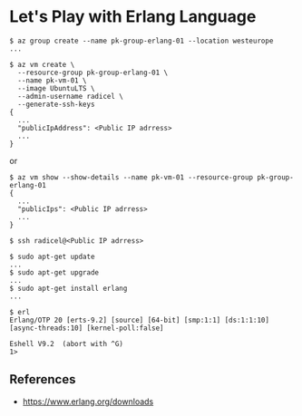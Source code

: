 # Let's Play with Erlang Language

```text
$ az group create --name pk-group-erlang-01 --location westeurope
...
```

```text
$ az vm create \
  --resource-group pk-group-erlang-01 \
  --name pk-vm-01 \
  --image UbuntuLTS \
  --admin-username radicel \
  --generate-ssh-keys
{
  ...
  "publicIpAddress": <Public IP adrress>
  ...
}
```


or

```text
$ az vm show --show-details --name pk-vm-01 --resource-group pk-group-erlang-01
{
  ...
  "publicIps": <Public IP adrress>
  ...
}
```

```text
$ ssh radicel@<Public IP adrress>
```

```text
$ sudo apt-get update
...
$ sudo apt-get upgrade
...
$ sudo apt-get install erlang
...
```

```text
$ erl
Erlang/OTP 20 [erts-9.2] [source] [64-bit] [smp:1:1] [ds:1:1:10] [async-threads:10] [kernel-poll:false]

Eshell V9.2  (abort with ^G)
1> 
```

## References

* https://www.erlang.org/downloads
